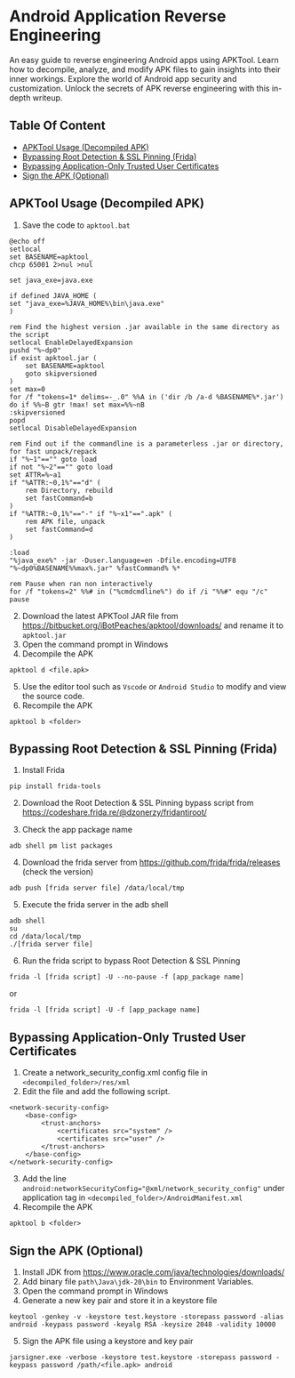 # Android Application Reverse Engineering 
An easy guide to reverse engineering Android apps using APKTool. Learn how to decompile, analyze, and modify APK files to gain insights into their inner workings. Explore the world of Android app security and customization. Unlock the secrets of APK reverse engineering with this in-depth writeup.

## Table Of Content
  * [APKTool Usage (Decompiled APK)](#apktool-usage-decompiled-apk)
  * [Bypassing Root Detection & SSL Pinning (Frida)](#bypassing-root-detection---ssl-pinning--frida-)
  * [Bypassing Application-Only Trusted User Certificates](#bypassing-application-only-trusted-user-certificates)
  * [Sign the APK (Optional)](#sign-the-apk-optional)




## APKTool Usage (Decompiled APK)
1. Save the code to `apktool.bat`
```
@echo off
setlocal
set BASENAME=apktool_
chcp 65001 2>nul >nul

set java_exe=java.exe

if defined JAVA_HOME (
set "java_exe=%JAVA_HOME%\bin\java.exe"
)

rem Find the highest version .jar available in the same directory as the script
setlocal EnableDelayedExpansion
pushd "%~dp0"
if exist apktool.jar (
    set BASENAME=apktool
    goto skipversioned
)
set max=0
for /f "tokens=1* delims=-_.0" %%A in ('dir /b /a-d %BASENAME%*.jar') do if %%~B gtr !max! set max=%%~nB
:skipversioned
popd
setlocal DisableDelayedExpansion

rem Find out if the commandline is a parameterless .jar or directory, for fast unpack/repack
if "%~1"=="" goto load
if not "%~2"=="" goto load
set ATTR=%~a1
if "%ATTR:~0,1%"=="d" (
    rem Directory, rebuild
    set fastCommand=b
)
if "%ATTR:~0,1%"=="-" if "%~x1"==".apk" (
    rem APK file, unpack
    set fastCommand=d
)

:load
"%java_exe%" -jar -Duser.language=en -Dfile.encoding=UTF8 "%~dp0%BASENAME%%max%.jar" %fastCommand% %*

rem Pause when ran non interactively
for /f "tokens=2" %%# in ("%cmdcmdline%") do if /i "%%#" equ "/c" pause
```

2. Download the latest APKTool JAR file from https://bitbucket.org/iBotPeaches/apktool/downloads/ and rename it to `apktool.jar`
3. Open the command prompt in Windows
4. Decompile the APK 
```
apktool d <file.apk>
```
5. Use the editor tool such as `Vscode` or `Android Studio` to modify and view the source code.
6. Recompile the APK 
```
apktool b <folder>
```

## Bypassing Root Detection & SSL Pinning (Frida)
1. Install Frida
```
pip install frida-tools
```
2. Download the Root Detection & SSL Pinning bypass script from https://codeshare.frida.re/@dzonerzy/fridantiroot/

3. Check the app package name 
```
adb shell pm list packages
```

4. Download the frida server from https://github.com/frida/frida/releases (check the version)
```
adb push [frida server file] /data/local/tmp
```

5. Execute the frida server in the adb shell
```
adb shell
su
cd /data/local/tmp
./[frida server file]
```

6. Run the frida script to bypass Root Detection & SSL Pinning
```
frida -l [frida script] -U --no-pause -f [app_package name] 
```
 or
```
frida -l [frida script] -U -f [app_package name]
```

## Bypassing Application-Only Trusted User Certificates
1. Create a network_security_config.xml config file in `<decompiled_folder>/res/xml`
2. Edit the file and add the following script.
```
<network-security-config> 
    <base-config> 
        <trust-anchors> 
            <certificates src="system" /> 
            <certificates src="user" /> 
        </trust-anchors> 
    </base-config> 
</network-security-config>
```
3. Add the line `android:networkSecurityConfig="@xml/network_security_config"` under application tag in `<decompiled_folder>/AndroidManifest.xml`
4. Recompile the APK 
```
apktool b <folder>
```

## Sign the APK (Optional)
1. Install JDK from https://www.oracle.com/java/technologies/downloads/
2. Add binary file `path\Java\jdk-20\bin` to Environment Variables.
3. Open the command prompt in Windows
4. Generate a new key pair and store it in a keystore file 
```
keytool -genkey -v -keystore test.keystore -storepass password -alias android -keypass password -keyalg RSA -keysize 2048 -validity 10000
```
5. Sign the APK file using a keystore and key pair
```
jarsigner.exe -verbose -keystore test.keystore -storepass password -keypass password /path/<file.apk> android
```
